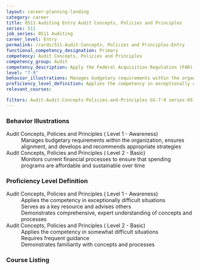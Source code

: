 ```yaml
---
layout: career-planning-landing
category: career
title: 0511 Auditing Entry Audit Concepts, Policies and Principles
series: 511
job_series: 0511 Auditing
career_level: Entry
permalink: /cards/511-Audit-Concepts, Policies and Principles-Entry
functional_competency_designation: Primary
competency: Audit Concepts, Policies and Principles
competency_group: Audit
competency_description: Apply the Federal Acquisition Regulation (FAR), Generally Accepted Government Auditing Standards (GAGAS), Generally Accepted Auditing Standards (GAAS), fiscal law, internal controls, policies, regulations, principles, standards and procedures governing audit activities.
level: "7-9"
behavior_illustrations: Manages budgetary requirements within the organization, ensures alignment, and develops and recommends appropriate strategies ? Monitors current financial processes to ensure that spending programs are affordable and sustainable over time
proficiency_level_definition: Applies the competency in exceptionally difficult situations ? Serves as a key resource and advises others ? Demonstrates comprehensive, expert understanding of concepts and processes ? Applies the competency in somewhat difficult situations ? Requires frequent guidance ? Demonstrates familiarity with concepts and processes
relevant_courses: 

filters: Audit-Audit-Concepts-Policies-and-Principles GS-7-9 series-0511
---
```


<div class="desktop:grid-col-4 margin-y-205">
  <div class="border-top-05 bg-white padding-2 shadow-5 height-full members-hover border-1px border-gray-30 radius-lg">
  <h3>Behavior Illustrations</h3>
  <dl class="text-base"><dt>Audit Concepts, Policies and Principles ( Level 1 - Awareness)</dt><dd>Manages budgetary requirements within the organization, ensures alignment, and develops and recommends appropriate strategies</dd><dt>Audit Concepts, Policies and Principles ( Level 2 - Basic)</dt><dd>Monitors current financial processes to ensure that spending programs are affordable and sustainable over time</dd></dl>
  </div>
</div>
<div class="desktop:grid-col-4 margin-y-205">
<div class="border-top-05 bg-white padding-2 shadow-5 height-full members-hover border-1px border-gray-30 radius-lg">
  <h3>Proficiency Level Definition</h3>
  <dl class="text-base"><dt>Audit Concepts, Policies and Principles ( Level 1 - Awareness)</dt><dd>Applies the competency in exceptionally difficult situations </dd><dd> Serves as a key resource and advises others </dd><dd> Demonstrates comprehensive, expert understanding of concepts and processes</dd><dt>Audit Concepts, Policies and Principles ( Level 2 - Basic)</dt><dd>Applies the competency in somewhat difficult situations </dd><dd> Requires frequent guidance </dd><dd> Demonstrates familiarity with concepts and processes</dd></dl>
  </div>
</div>
<div class="desktop:grid-col-4 margin-y-205">
<div class="border-top-05 bg-white padding-2 shadow-5 height-full members-hover border-1px border-gray-30 radius-lg">
  <h3>Course Listing</h3>
  <ul class="text-base">
  
  </ul>
  </div>
</div>